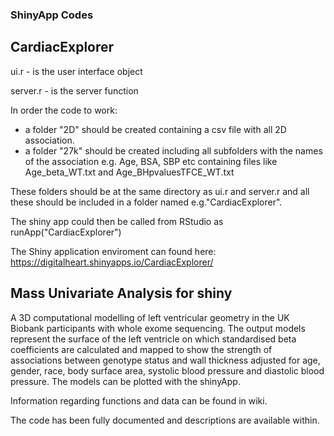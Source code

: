 ### ShinyApp Codes ##########

## CardiacExplorer

ui.r - is the user interface object

server.r - is the server function

In order the code to work:
* a folder "2D" should be created containing a csv file with all 2D association.
* a folder "27k" should be created including all subfolders with the names of the association e.g. Age, BSA, SBP etc
containing files like Age_beta_WT.txt and Age_BHpvaluesTFCE_WT.txt

These folders should be at the same directory as ui.r and server.r and all these should be included in a folder named e.g."CardiacExplorer".

The shiny app could then be called from RStudio as runApp("CardiacExplorer")

The Shiny application enviroment can found here: https://digitalheart.shinyapps.io/CardiacExplorer/

## Mass Univariate Analysis for shiny 

A 3D computational modelling of left ventricular geometry in the UK Biobank participants with whole exome sequencing. The output models represent the surface of the
left ventricle on which standardised beta coefficients are calculated and mapped to show the strength of associations between genotype status and wall thickness
adjusted for age, gender, race, body surface area, systolic blood pressure and diastolic blood pressure. The models can be plotted with the shinyApp.  

Information regarding functions and data can be found in wiki.

The code has been fully documented and descriptions are available within.
